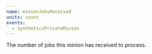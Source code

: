 ```yaml
---
name: minionJobsReceived
units: count
events:
  - SyntheticsPrivateMinion
---
```


The number of jobs this minion has received to process.
